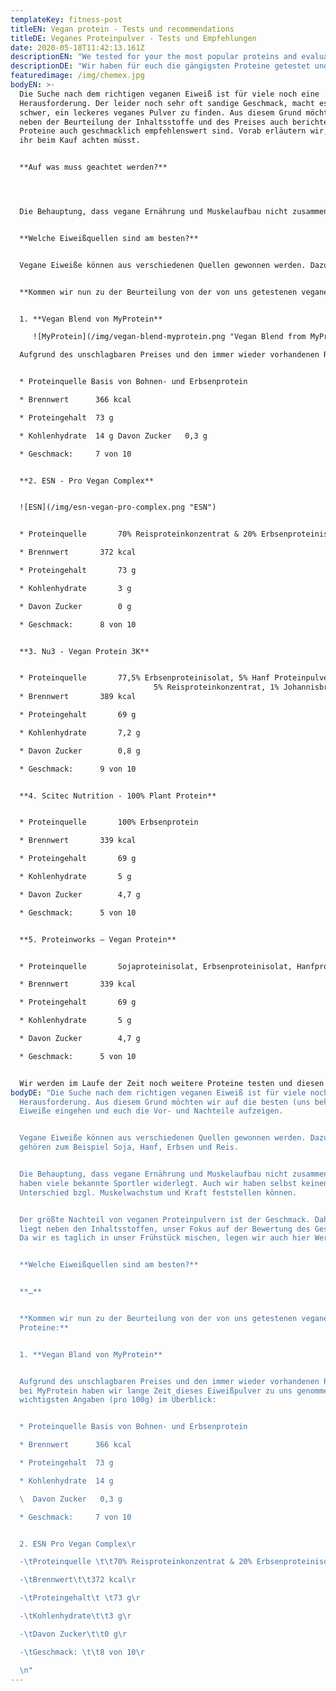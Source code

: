 ```yaml
---
templateKey: fitness-post
titleEN: Vegan protein - Tests und recommendations
titleDE: Veganes Proteinpulver - Tests und Empfehlungen
date: 2020-05-18T11:42:13.161Z
descriptionEN: "We tested for your the most popular proteins and evaluatedthem. "
descriptionDE: "Wir haben für euch die gängigsten Proteine getestet und bewertet. "
featuredimage: /img/chemex.jpg
bodyEN: >-
  Die Suche nach dem richtigen veganen Eiweiß ist für viele noch eine
  Herausforderung. Der leider noch sehr oft sandige Geschmack, macht es vielen
  schwer, ein leckeres veganes Pulver zu finden. Aus diesem Grund möchten wir
  neben der Beurteilung der Inhaltsstoffe und des Preises auch berichten, welche
  Proteine auch geschmacklich empfehlenswert sind. Vorab erläutern wir, auf was
  ihr beim Kauf achten müsst.


  **Auf was muss geachtet werden?**




  Die Behauptung, dass vegane Ernährung und Muskelaufbau nicht zusammenpassen, haben viele bekannte Sportler widerlegt. Auch wir haben selbst keinen Unterschied bzgl. Muskelwachstum und Kraft feststellen können.


  **Welche Eiweißquellen sind am besten?**


  Vegane Eiweiße können aus verschiedenen Quellen gewonnen werden. Dazu gehören zum Beispiel Reis-, Soja-, Hanf-, Erbsen-, Chia-, Sonnenblumen- und Kürbiskernkerne.


  **Kommen wir nun zu der Beurteilung von der von uns getestenen veganen Proteine:**


  1. **Vegan Blend von MyProtein**

     ![MyProtein](/img/vegan-blend-myprotein.png "Vegan Blend from MyProtein")

  Aufgrund des unschlagbaren Preises und den immer wieder vorhandenen Rabatten bei MyProtein haben wir lange Zeit dieses Eiweißpulver zu uns genommen. Die wichtigsten Angaben (pro 100g) im Überblick:


  * Proteinquelle Basis von Bohnen- und Erbsenprotein

  * Brennwert      366 kcal

  * Proteingehalt  73 g

  * Kohlenhydrate  14 g Davon Zucker   0,3 g

  * Geschmack:     7 von 10


  **2. ESN - Pro Vegan Complex** 


  ![ESN](/img/esn-vegan-pro-complex.png "ESN")


  * Proteinquelle 		70% Reisproteinkonzentrat & 20% Erbsenproteinisolat

  * Brennwert		372 kcal

  * Proteingehalt	 	73 g

  * Kohlenhydrate		3 g

  * Davon Zucker		0 g

  * Geschmack: 		8 von 10


  **3. Nu3 - Vegan Protein 3K** 


  * Proteinquelle 		77,5% Erbsenproteinisolat, 5% Hanf Proteinpulver,\
                                5% Reisproteinkonzentrat, 1% Johannisbrotkeimlingsprotein
  * Brennwert		389 kcal

  * Proteingehalt	 	69 g

  * Kohlenhydrate		7,2 g

  * Davon Zucker		0,8 g

  * Geschmack: 		9 von 10


  **4. Scitec Nutrition - 100% Plant Protein** 


  * Proteinquelle 		100% Erbsenprotein

  * Brennwert		339 kcal

  * Proteingehalt	 	69 g

  * Kohlenhydrate		5 g

  * Davon Zucker		4,7 g

  * Geschmack: 		5 von 10


  **5. Proteinworks – Vegan Protein** 


  * Proteinquelle 		Sojaproteinisolat, Erbsenproteinisolat, Hanfprotein, Bio-                                               Sonnenblumenprotein, Protein aus braunem Reis

  * Brennwert		339 kcal

  * Proteingehalt	 	69 g

  * Kohlenhydrate		5 g

  * Davon Zucker		4,7 g

  * Geschmack: 		5 von 10


  Wir werden im Laufe der Zeit noch weitere Proteine testen und diesen Artikel mit neuen Berichten erweitern.
bodyDE: "Die Suche nach dem richtigen veganen Eiweiß ist für viele noch eine
  Herausforderung. Aus diesem Grund möchten wir auf die besten (uns bekannten)
  Eiweiße eingehen und euch die Vor- und Nachteile aufzeigen.


  Vegane Eiweiße können aus verschiedenen Quellen gewonnen werden. Dazu
  gehören zum Beispiel Soja, Hanf, Erbsen und Reis.


  Die Behauptung, dass vegane Ernährung und Muskelaufbau nicht zusammenpassen,
  haben viele bekannte Sportler widerlegt. Auch wir haben selbst keinen
  Unterschied bzgl. Muskelwachstum und Kraft feststellen können.


  Der größte Nachteil von veganen Proteinpulvern ist der Geschmack. Daher
  liegt neben den Inhaltsstoffen, unser Fokus auf der Bewertung des Geschmackes.
  Da wir es taglich in unser Frühstück mischen, legen wir auch hier Wert darauf.


  **Welche Eiweißquellen sind am besten?**


  **…**


  **Kommen wir nun zu der Beurteilung von der von uns getestenen veganen
  Proteine:**


  1. **Vegan Bland von MyProtein**


  Aufgrund des unschlagbaren Preises und den immer wieder vorhandenen Rabatten
  bei MyProtein haben wir lange Zeit dieses Eiweißpulver zu uns genommen. Die
  wichtigsten Angaben (pro 100g) im Überblick:


  * Proteinquelle Basis von Bohnen- und Erbsenprotein

  * Brennwert      366 kcal

  * Proteingehalt  73 g

  * Kohlenhydrate  14 g

  \  Davon Zucker   0,3 g

  * Geschmack:     7 von 10


  2. ESN Pro Vegan Complex\r

  -\tProteinquelle \t\t70% Reisproteinkonzentrat & 20% Erbsenproteinisolat\r

  -\tBrennwert\t\t372 kcal\r

  -\tProteingehalt\t \t73 g\r

  -\tKohlenhydrate\t\t3 g\r

  -\tDavon Zucker\t\t0 g\r

  -\tGeschmack: \t\t8 von 10\r

  \n"
---
```

